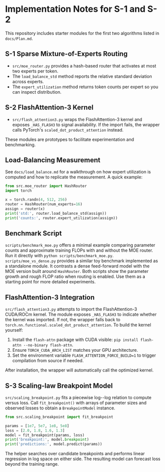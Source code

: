 # Implementation Notes for S-1 and S-2

This repository includes starter modules for the first two algorithms listed in `docs/Plan.md`.

## S-1 Sparse Mixture-of-Experts Routing

- `src/moe_router.py` provides a hash-based router that activates at most two experts per token.
- The `load_balance_std` method reports the relative standard deviation across experts.
- The `expert_utilization` method returns token counts per expert so you can inspect distribution.

## S-2 FlashAttention-3 Kernel

- `src/flash_attention3.py` wraps the FlashAttention-3 kernel and exposes `_HAS_FLASH3` to
signal availability. If the import fails, the wrapper calls PyTorch's `scaled_dot_product_attention` instead.

These modules are prototypes to facilitate experimentation and benchmarking.

## Load-Balancing Measurement

See `docs/load_balance.md` for a walkthrough on how expert utilization is computed and how to replicate
the measurement. A quick example:

```python
from src.moe_router import HashRouter
import torch

x = torch.randn(4, 512, 256)
router = HashRouter(num_experts=16)
assign = router(x)
print('std:', router.load_balance_std(assign))
print('counts:', router.expert_utilization(assign))
```

## Benchmark Script

`scripts/benchmark_moe.py` offers a minimal example comparing parameter counts and approximate training
FLOPs with and without the MOE router. Run it directly with `python scripts/benchmark_moe.py`.
`scripts/moe_vs_dense.py` provides a similar toy benchmark implemented as a standalone module. It
contrasts a dense feed-forward model with the MOE version built around `HashRouter`.
Both scripts show the parameter growth and rough FLOP ratio when routing is enabled. Use them as a
starting point for more detailed experiments.

## FlashAttention-3 Integration

`src/flash_attention3.py` attempts to import the FlashAttention-3 CUDA/ROCm kernel.
The module exposes `_HAS_FLASH3` to indicate whether the kernel was imported.
If not, the wrapper falls back to `torch.nn.functional.scaled_dot_product_attention`.
To build the kernel yourself:

1. Install the `flash-attn` package with CUDA visible: `pip install flash-attn --no-binary flash-attn`.
2. Ensure `TORCH_CUDA_ARCH_LIST` matches your GPU architecture.
3. Set the environment variable `FLASH_ATTENTION_FORCE_BUILD=1` to trigger compilation from source if needed.

After installation, the wrapper will automatically call the optimized kernel.

## S-3 Scaling-law Breakpoint Model

`src/scaling_breakpoint.py` fits a piecewise log--log relation to compute versus
loss. Call `fit_breakpoint()` with arrays of parameter sizes and observed losses
to obtain a `BreakpointModel` instance.

```python
from src.scaling_breakpoint import fit_breakpoint

params = [1e7, 5e7, 1e8, 5e8]
loss = [2.0, 1.8, 1.6, 1.3]
model = fit_breakpoint(params, loss)
print('breakpoint:', model.breakpoint)
print('predictions:', model.predict(params))
```

The helper searches over candidate breakpoints and performs linear regression in
log space on either side. The resulting model can forecast loss beyond the
training range.
